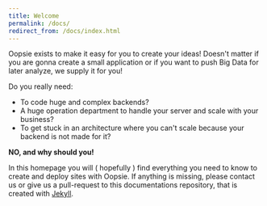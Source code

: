 ```yaml
---
title: Welcome
permalink: /docs/
redirect_from: /docs/index.html
---
```


Oopsie exists to make it easy for you to create your ideas! Doesn't matter if you are gonna create a small application or if you want to push Big Data for later analyze, we  supply it for you!

Do you really need:
 - To code huge and complex backends? 
 - A huge operation department to handle your server and scale with your business? 
 - To get stuck in an architecture where you can't scale because your backend is not made for it?

 **NO, and why should you!**

 In this homepage you will ( hopefully ) find everything you need to know to create and deploy sites with Oopsie. If anything is missing, please contact us or give us a pull-request to this documentations repository, that is created with [Jekyll](https://jekyllrb.com/).
